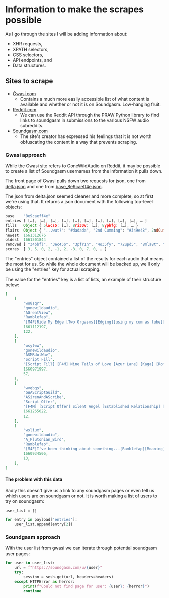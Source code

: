 # Information to make the scrapes possible

As I go through the sites I will be adding information about:

- XHR requests,
- XPATH selectors,
- CSS selectors,
- API endpoints, and
- Data structures.

## Sites to scrape

- [Gwasi.com](https://gwasi.com)
  - Contains a much more easily accessible list of what content is available and whether or not it is on Soundgasm. Low-hanging fruit.
- [Reddit.com](https://www.reddit.com/)
  - We can use the Reddit API through the PRAW Python library to find links to soundgasm in submissions to the various NSFW audio subreddits.
- [Soundgasm.com](https://soundgasm.com)
  - The site's creator has expressed his feelings that it is not worth obfuscating the content in a way that prevents scraping.

### Gwasi approach

While the Gwasi site refers to GoneWildAudio on Reddit, it may be possible to create a list of Soundgasm usernames from the information it pulls down.

The front page of Gwasi pulls down two requests for json, one from [delta.json](https://gwasi.com/delta.json) and one from [base_8e9caeff4e.json](https://gwasi.com/base_8e9caeff4e.json).

The json from delta.json seemed cleaner and more complete, so at first we're using that. It returns a json document with the following top-level objects:

```javascript
base    "8e9caeff4e"
entries [ […], […], […], […], […], […], […], […], […], […], … ]
fills   Object { 5lwcs5: […], 8ri33v: […], 8yphfg: […], … }
flairs  Object { "...wut?": "#dadada", "2nd Cumming": "#349e48", 2ndCumming: "#46d160", … }
newest  1661312676
oldest  1661301844
removed [ "34bbfl", "3ec45o", "3pfr1n", "4o35fy", "72upd5", "8mla8t", "b8qqr5", "faz22s", "fbtq2h", "fvibph", … ]
scores  [ 3, 5, 0, 2, -1, 2, -3, 0, 7, 0, … ]
```

The "entries" object contained a list of the results for each audio that means the most for us. So while the whole document will be backed up, we'll only be using the "entries" key for actual scraping.

The value for the "entries" key is a list of lists, an example of their structure below:

```json
[
    [
        "wu8sqr",
        "gonewildaudio",
        "AGreatView",
        "Ramblefap",
        "[M4F]Ride My Edge [Two Orgasms][Edging][using my cum as lube][Pre-cum][wet sounds][fleshlight][shakey moans][laughing][mdom][msub][stroking] mentions of:[69][edgeplay][mutual masturbation][Public teasing][Public edging][Facial][fingering][Creampie][Ramblefap]",
        1661112197,
        122,
    ],
    [
        "wsytww",
        "gonewildaudio",
        "ASMRdotWav",
        "Script Fill",
        "[Script Fill] [F4M] Nine Tails of Love [Azur Lane] [Kaga] [Romance] [Bride] [Married Sex] [Wife Experience] [Consent] [L-Bombs] [Kitsune] [Virgins] [Impregnation] [Aftercare] [Reverse Comfort] [Kuudere] [Small Tits]",
        1660971997,
        57,
    ],
    [
        "wvqbqs",
        "GWAScriptGuild",
        "ASirenAndAScribe",
        "Script Offer",
        "[F4M] [Script Offer] Silent Angel [Established Relationship] [Crying] [Grief] [Consolation] [FDom] [Msub] [Kissing] [Fingering] [Strapon] [Pegging] [Handjob] [Biting] [Love] [Marking] [Cunnilingus] [Snuggles]",
        1661265022,
        12,
    ],
    [
        "wsliux",
        "gonewildaudio",
        "A_Plutonian_Bird",
        "Ramblefap",
        "[M4F]I've been thinking about something...[Ramblefap][Moaning][Breathy][Wet Sounds][Breathy][Real Orgasm][Countdown][Cumming Together][Mutual Masturbation][Fantasy][Leg Grinding][Relaxed]",
        1660934506,
        13,
    ],
]

```

#### The problem with this data

Sadly this doesn't give us a link to any soundgasm pages or even tell us which users are on soundgasm or not. It is worth making a list of users to try on soundgasm:

```python
user_list = []

for entry in payload['entries']:
    user_list.append(entry[2])
```

### Soundgasm approach

With the user list from gwasi we can iterate through potential soundgasm user pages:

```python
for user in user_list:
    url = f"https://soundgasm.com/u/{user}"
    try:
        session = sesh.get(url, headers=headers)
    except HTTPError as herror:
        print(f"Could not find page for user: {user}: {herror}")
        continue
```
